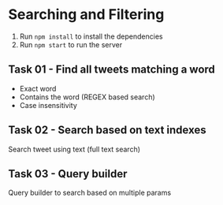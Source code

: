 # Searching and Filtering

1. Run `npm install` to install the dependencies
2. Run `npm start` to run the server

## Task 01 - Find all tweets matching a word

- Exact word
- Contains the word (REGEX based search)
- Case insensitivity

## Task 02 - Search based on text indexes

Search tweet using text (full text search)

## Task 03 - Query builder

Query builder to search based on multiple params
